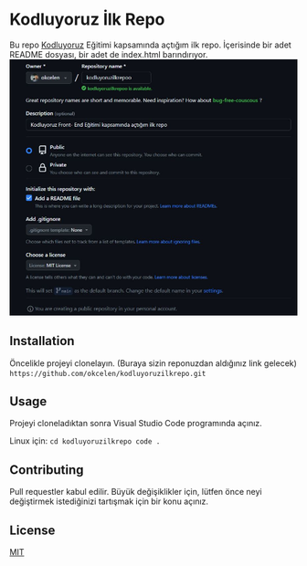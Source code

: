 # Kodluyoruz İlk Repo
Bu repo [Kodluyoruz](https://kodluyoruz.org/) Eğitimi kapsamında açtığım ilk repo. İçerisinde bir adet README dosyası, bir adet de index.html barındırıyor.
![projenin resmi](https://github.com/okcelen/Resimler/blob/main/Ekran%20Al%C4%B1nt%C4%B1s%C4%B1.JPG)
## Installation
Öncelikle projeyi clonelayın. (Buraya sizin reponuzdan aldığınız link gelecek) 
`https://github.com/okcelen/kodluyoruzilkrepo.git`
## Usage
Projeyi cloneladıktan sonra Visual Studio Code programında açınız.

Linux için:
`cd kodluyoruzilkrepo
code .`
## Contributing
Pull requestler kabul edilir. Büyük değişiklikler için, lütfen önce neyi değiştirmek istediğinizi tartışmak için bir konu açınız.
## License
[MIT](https://choosealicense.com/licenses/mit/)
